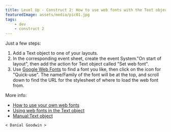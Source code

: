 ```yaml
---
title: Level Up - Construct 2: How to use web fonts with the Text object
featuredImage: assets/media/pic01.jpg
tags:
    - dev
    - construct 2
---
```

Just a few steps:

1. Add a Text object to one of your layouts.
2. In the corresponding event sheet, create the event System."On start of layout", then add the action for Text object called "Set web font".
3. Use [Google Web Fonts](http://www.google.com/fonts/) to find a font you like, then click on the icon for "Quick-use". The name/Family of the font will be at the top, and scroll down to find the URL for the stylesheet of where to load the web font from.

More info:
- [How to use your own web fonts](https://www.scirra.com/tutorials/237/how-to-use-your-own-web-fonts)
- [Using web fonts in the Text object](https://www.scirra.com/tutorials/236/using-web-fonts-in-the-text-object)
- [Manual:Text object](https://www.scirra.com/manual/116/text)

`< Danial Goodwin >`
